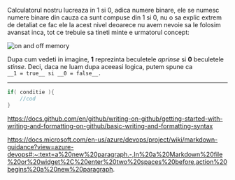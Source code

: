 Calculatorul nostru lucreaza in 1 si 0, adica numere binare, ele se numesc numere binare din cauza ca sunt compuse din 1 si 0, nu o sa explic extrem de detaliat ce fac ele la acest nivel deoarece nu avem nevoie sa le folosim avansat inca, tot ce trebuie sa tineti minte e urmatorul concept:

![on and off memory](https://i.ytimg.com/vi/Xpk67YzOn5w/mqdefault.jpg)

Dupa cum vedeti in imagine, **1** reprezinta beculetele *aprinse* si **0** beculetele *stinse*.
Deci, daca ne luam dupa aceeasi logica, putem spune ca <br>```__1 = true__ si __0 = false__.```

---

```c
if( conditie ){
    //cod
}
```



https://docs.github.com/en/github/writing-on-github/getting-started-with-writing-and-formatting-on-github/basic-writing-and-formatting-syntax

https://docs.microsoft.com/en-us/azure/devops/project/wiki/markdown-guidance?view=azure-devops#:~:text=a%20new%20paragraph.-,In%20a%20Markdown%20file%20or%20widget%2C%20enter%20two%20spaces%20before,action%20begins%20a%20new%20paragraph.